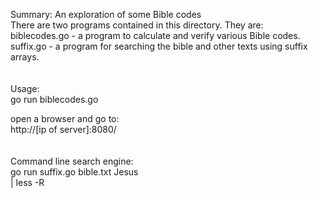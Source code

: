Summary: An exploration of some Bible codes<br>
There are two programs contained in this directory.  They are:<br>
biblecodes.go - a program to calculate and verify various Bible codes.<br>
suffix.go  - a program for searching the bible and other texts using suffix arrays.<br>
<br>
<br>
Usage:<br>
go run biblecodes.go <br> 

open a browser and go to:<br>
http://[ip of server]:8080/<br>
<br>
<br>
Command line search engine:<br>
	go run suffix.go bible.txt Jesus<br> | less -R <br>
<br>
<br>
<br>
